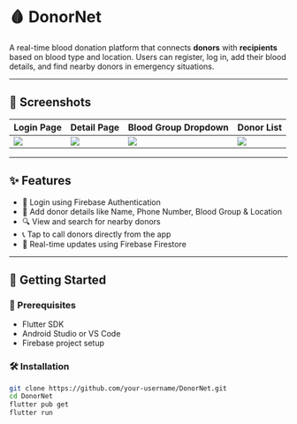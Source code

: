 # 🩸 DonorNet

A real-time blood donation platform that connects **donors** with **recipients** based on blood type and location. Users can register, log in, add their blood details, and find nearby donors in emergency situations.

---

## 📱 Screenshots

| Login Page | Detail Page | Blood Group Dropdown | Donor List |
|------------|-------------|----------------------|-------------|
| ![](assets/screenshots/login.jpeg) | ![](assets/screenshots/details.jpeg) | ![](assets/screenshots/bloodgroup.jpeg) | ![](assets/screenshots/list.jpeg) |

---

## ✨ Features

- 🔐 Login using Firebase Authentication
- 🧾 Add donor details like Name, Phone Number, Blood Group & Location
- 🔍 View and search for nearby donors
- 📞 Tap to call donors directly from the app
- 🔁 Real-time updates using Firebase Firestore

---

## 🚀 Getting Started

### 🔧 Prerequisites

- Flutter SDK
- Android Studio or VS Code
- Firebase project setup

### 🛠️ Installation

```bash
git clone https://github.com/your-username/DonorNet.git
cd DonorNet
flutter pub get
flutter run
